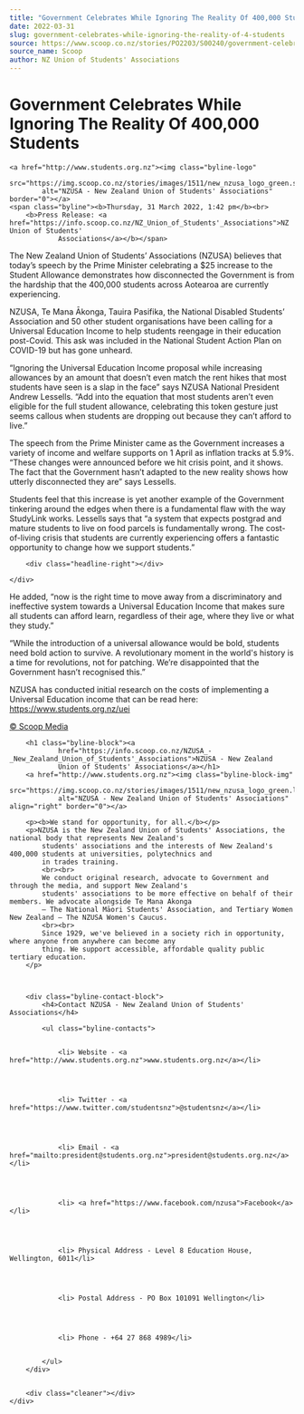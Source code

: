 ```yaml
---
title: "Government Celebrates While Ignoring The Reality Of 400,000 Students"
date: 2022-03-31
slug: government-celebrates-while-ignoring-the-reality-of-4-students
source: https://www.scoop.co.nz/stories/PO2203/S00240/government-celebrates-while-ignoring-the-reality-of-400000-students.htm
source_name: Scoop
author: NZ Union of Students' Associations
---
```

<div class="story-top">
    <h1>Government Celebrates While Ignoring The Reality Of 400,000 Students</h1>

    <a href="http://www.students.org.nz"><img class="byline-logo"
            src="https://img.scoop.co.nz/stories/images/1511/new_nzusa_logo_green.small.png"
            alt="NZUSA - New Zealand Union of Students' Associations" border="0"></a>
    <span class="byline"><b>Thursday, 31 March 2022, 1:42 pm</b><br>
        <b>Press Release: <a href="https://info.scoop.co.nz/NZ_Union_of_Students'_Associations">NZ Union of Students'
                Associations</a></b></span>

</div>

<p>
</p>
<p>The New Zealand Union of Students’ Associations (NZUSA)
    believes that today’s speech by the Prime Minister
    celebrating a $25 increase to the Student Allowance
    demonstrates how disconnected the Government is from the
    hardship that the 400,000 students across Aotearoa are
    currently experiencing.</p>
<p>NZUSA, Te Mana Ākonga, Tauira
    Pasifika, the National Disabled Students’ Association and
    50 other student organisations have been calling for a
    Universal Education Income to help students reengage in
    their education post-Covid. This ask was included in the
    National Student Action Plan on COVID-19 but has gone
    unheard.</p>
<p>“Ignoring the Universal Education Income
    proposal while increasing allowances by an amount that
    doesn’t even match the rent hikes that most students have
    seen is a slap in the face” says NZUSA National President
    Andrew Lessells. “Add into the equation that most students
    aren’t even eligible for the full student allowance,
    celebrating this token gesture just seems callous when
    students are dropping out because they can’t afford to
    live.”</p>
<p>The speech from the Prime Minister came as
    the Government increases a variety of income and welfare
    supports on 1 April as inflation tracks at 5.9%. “These
    changes were announced before we hit crisis point, and it
    shows. The fact that the Government hasn’t adapted to the
    new reality shows how utterly disconnected they are” says
    Lessells.</p>
<p>Students feel that this increase is yet
    another example of the Government tinkering around the edges
    when there is a fundamental flaw with the way StudyLink
    works. Lessells says that “a system that expects postgrad
    and mature students to live on food parcels is fundamentally
    wrong. The cost-of-living crisis that students are currently
    experiencing offers a fantastic opportunity to change how we
    support students.”</p>
<div class="article-left-box-wrapper">
    <div class="article-left-box">





        <div class="headline-right"></div>

    </div>
</div>
<p>He added, “now is the right
    time to move away from a discriminatory and ineffective
    system towards a Universal Education Income that makes sure
    all students can afford learn, regardless of their age,
    where they live or what they study.”</p>
<p>“While the
    introduction of a universal allowance would be bold,
    students need bold action to survive. A revolutionary moment
    in the world's history is a time for revolutions, not for
    patching. We’re disappointed that the Government hasn’t
    recognised this.”</p>
<p>NZUSA has conducted initial
    research on the costs of implementing a Universal Education
    income that can be read here: <a target="_blank" rel="noopener noreferrer"
        href="https://www.students.org.nz/uei">https://www.students.org.nz/uei</a></p>
<p>
    <a href="http://www.scoop.co.nz/about/terms.html" target="_blank"><span>© Scoop Media</span></a><!-- 
  LINKS NOT REMOVED 
  SUB:1
  URL:PO2203/S00240/government-celebrates-while-ignoring-the-reality-of-400000-students.htm
 -->


</p>
<div id="byline-block">
    <div class="byline-block">


        <h1 class="byline-block"><a
                href="https://info.scoop.co.nz/NZUSA_-_New_Zealand_Union_of_Students'_Associations">NZUSA - New Zealand
                Union of Students' Associations</a></h1>
        <a href="http://www.students.org.nz"><img class="byline-block-img"
                src="https://img.scoop.co.nz/stories/images/1511/new_nzusa_logo_green.large.png"
                alt="NZUSA - New Zealand Union of Students' Associations" align="right" border="0"></a>

        <p><b>We stand for opportunity, for all.</b></p>
        <p>NZUSA is the New Zealand Union of Students' Associations, the national body that represents New Zealand's
            students' associations and the interests of New Zealand's 400,000 students at universities, polytechnics and
            in trades training.
            <br><br>
            We conduct original research, advocate to Government and through the media, and support New Zealand's
            students' associations to be more effective on behalf of their members. We advocate alongside Te Mana Akonga
            – The National Māori Students' Association, and Tertiary Women New Zealand – The NZUSA Women's Caucus.
            <br><br>
            Since 1929, we've believed in a society rich in opportunity, where anyone from anywhere can become any
            thing. We support accessible, affordable quality public tertiary education.
        </p>



        <div class="byline-contact-block">
            <h4>Contact NZUSA - New Zealand Union of Students' Associations</h4>

            <ul class="byline-contacts">


                <li> Website - <a href="http://www.students.org.nz">www.students.org.nz</a></li>




                <li> Twitter - <a href="https://www.twitter.com/studentsnz">@studentsnz</a></li>




                <li> Email - <a href="mailto:president@students.org.nz">president@students.org.nz</a></li>




                <li> <a href="https://www.facebook.com/nzusa">Facebook</a></li>




                <li> Physical Address - Level 8 Education House, Wellington, 6011</li>




                <li> Postal Address - PO Box 101091 Wellington</li>




                <li> Phone - +64 27 868 4989</li>


            </ul>
        </div>


        <div class="cleaner"></div>
    </div>
</div><!--/byline-block-->

<div class="cleaner">&nbsp;</div>